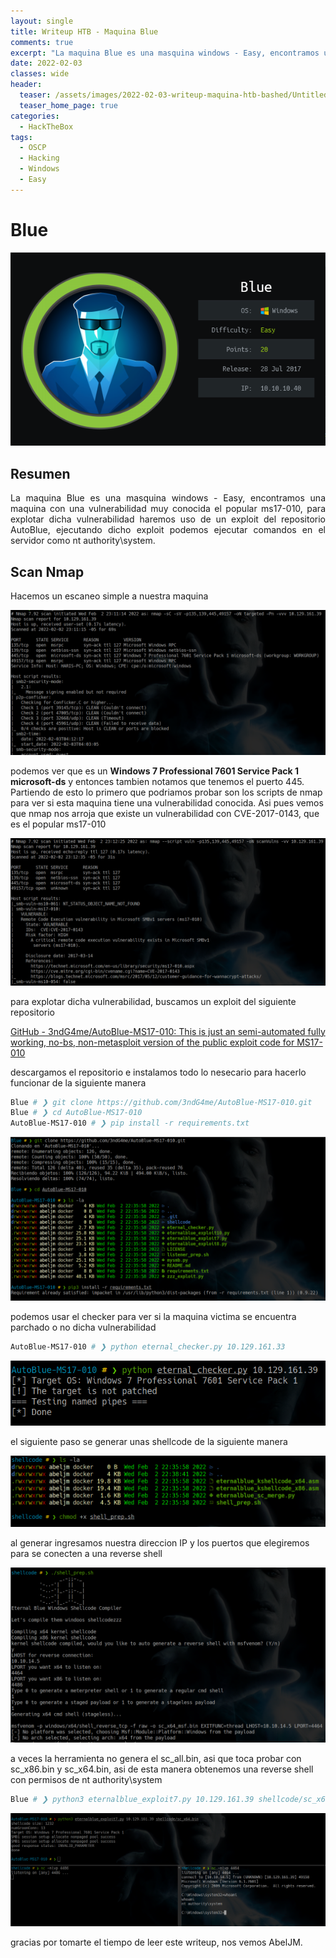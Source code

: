 ```yaml
---
layout: single
title: Writeup HTB - Maquina Blue
comments: true
excerpt: "La maquina Blue es una masquina windows - Easy, encontramos una maquina con una vulnerabilidad muy conocida el popular ms17-010, para explotar dicha vulnerabilidad haremos uso de un exploit del repositorio AutoBlue, ejecutando dicho exploit podemos ejecutar comandos en el servidor como nt authority system."
date: 2022-02-03
classes: wide
header:
  teaser: /assets/images/2022-02-03-writeup-maquina-htb-bashed/Untitled.png
  teaser_home_page: true
categories:
  - HackTheBox
tags:
  - OSCP  
  - Hacking
  - Windows
  - Easy
---
```


# Blue

<p align="center">
<img src="/assets/images/2022-02-03-writeup-maquina-htb-blue/Untitled.png">
</p>

## Resumen

<div style="text-align: justify">
La maquina Blue es una masquina windows - Easy, encontramos una maquina con una vulnerabilidad muy conocida el popular ms17-010, para explotar dicha vulnerabilidad haremos uso de un exploit del repositorio AutoBlue, ejecutando dicho exploit podemos ejecutar comandos en el servidor como nt authority\system.
</div>

## Scan Nmap

Hacemos un escaneo simple a nuestra maquina

![Untitled](/assets/images/2022-02-03-writeup-maquina-htb-blue/Untitled%201.png)

podemos ver que es un **Windows 7 Professional 7601 Service Pack 1 microsoft-ds**  y entonces tambien notamos que tenemos el puerto 445. Partiendo de esto lo primero que podriamos probar son los scripts de nmap para ver si esta maquina tiene una vulnerabilidad conocida. Asi pues vemos que nmap nos arroja que existe un vulnerabilidad con CVE-2017-0143, que es el popular ms17-010

![Untitled](/assets/images/2022-02-03-writeup-maquina-htb-blue/Untitled%202.png)

para explotar dicha vulnerabilidad, buscamos un exploit del siguiente repositorio

[GitHub - 3ndG4me/AutoBlue-MS17-010: This is just an semi-automated fully working, no-bs, non-metasploit version of the public exploit code for MS17-010](https://github.com/3ndG4me/AutoBlue-MS17-010)

descargamos el repositorio e instalamos todo lo nesecario para hacerlo funcionar de la siguiente manera

```bash
Blue # ❯ git clone https://github.com/3ndG4me/AutoBlue-MS17-010.git
Blue # ❯ cd AutoBlue-MS17-010
AutoBlue-MS17-010 # ❯ pip install -r requirements.txt
```

![Untitled](/assets/images/2022-02-03-writeup-maquina-htb-blue/Untitled%203.png)

podemos usar el checker para ver si la maquina victima se encuentra parchado o no dicha vulnerabilidad

```bash
AutoBlue-MS17-010 # ❯ python eternal_checker.py 10.129.161.33
```

![Untitled](/assets/images/2022-02-03-writeup-maquina-htb-blue/Untitled%204.png)

el siguiente paso se generar unas shellcode de la siguiente manera

![Untitled](/assets/images/2022-02-03-writeup-maquina-htb-blue/Untitled%205.png)

al generar ingresamos nuestra direccion IP y los puertos que elegiremos para se conecten a una reverse shell

![Untitled](/assets/images/2022-02-03-writeup-maquina-htb-blue/Untitled%206.png)

a veces la herramienta no genera el sc_all.bin, asi que toca probar con sc_x86.bin y sc_x64.bin, asi de esta manera obtenemos una reverse shell con permisos de nt authority\system

```bash
Blue # ❯ python3 eternalblue_exploit7.py 10.129.161.39 shellcode/sc_x64.bin
```

![Untitled](/assets/images/2022-02-03-writeup-maquina-htb-blue/Untitled%207.png)

gracias por tomarte el tiempo de leer este writeup, nos vemos AbelJM.